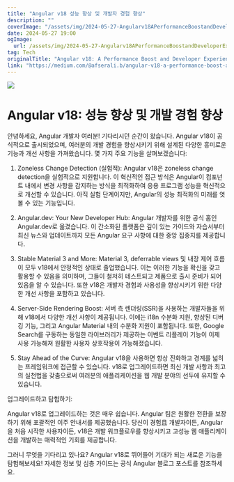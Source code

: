 ```yaml
---
title: "Angular v18 성능 향상 및 개발자 경험 향상"
description: ""
coverImage: "/assets/img/2024-05-27-Angularv18APerformanceBoostandDeveloperExperienceEnhancer_0.png"
date: 2024-05-27 19:00
ogImage: 
  url: /assets/img/2024-05-27-Angularv18APerformanceBoostandDeveloperExperienceEnhancer_0.png
tag: Tech
originalTitle: "Angular v18: A Performance Boost and Developer Experience Enhancer"
link: "https://medium.com/@afserali.b/angular-v18-a-performance-boost-and-developer-experience-enhancer-682d4600eb27"
---
```



<img src="/assets/img/2024-05-27-Angularv18APerformanceBoostandDeveloperExperienceEnhancer_0.png" />

# Angular v18: 성능 향상 및 개발 경험 향상

안녕하세요, Angular 개발자 여러분! 기다리시던 순간이 왔습니다. Angular v18이 공식적으로 출시되었으며, 여러분의 개발 경험을 향상시키기 위해 설계된 다양한 흥미로운 기능과 개선 사항을 가져왔습니다. 몇 가지 주요 기능을 살펴보겠습니다:

1. Zoneless Change Detection (실험적): Angular v18은 zoneless change detection을 실험적으로 지원합니다. 이 혁신적인 접근 방식은 Angular이 컴포넌트 내에서 변경 사항을 감지하는 방식을 최적화하여 응용 프로그램 성능을 혁신적으로 개선할 수 있습니다. 아직 실험 단계이지만, Angular의 성능 최적화의 미래를 엿볼 수 있는 기능입니다.

<div class="content-ad"></div>

2. Angular.dev: Your New Developer Hub: Angular 개발자를 위한 공식 홈인 Angular.dev로 옮겼습니다. 이 간소화된 플랫폼은 깊이 있는 가이드와 자습서부터 최신 뉴스와 업데이트까지 모든 Angular 요구 사항에 대한 중앙 집중지를 제공합니다.

3. Stable Material 3 and More: Material 3, deferrable views 및 내장 제어 흐름이 모두 v18에서 안정적인 상태로 졸업했습니다. 이는 이러한 기능을 확신을 갖고 활용할 수 있음을 의미하며, 그들이 철저히 테스트되고 제품으로 출시 준비가 되어 있음을 알 수 있습니다. 또한 v18은 개발자 경험과 사용성을 향상시키기 위한 다양한 개선 사항을 포함하고 있습니다.

4. Server-Side Rendering Boost: 서버 측 렌더링(SSR)을 사용하는 개발자들을 위해 v18에서 다양한 개선 사항이 제공됩니다. 이에는 i18n 수분화 지원, 향상된 디버깅 기능, 그리고 Angular Material 내의 수분화 지원이 포함됩니다. 또한, Google Search를 구동하는 동일한 라이브러리가 제공하는 이벤트 리플레이 기능이 이제 사용 가능해져 원활한 사용자 상호작용이 가능해졌습니다.

5. Stay Ahead of the Curve: Angular v18을 사용하면 항상 진화하고 경계를 넓히는 프레임워크에 접근할 수 있습니다. v18로 업그레이드하면 최신 개발 사항과 최고의 실천법을 갖춤으로써 여러분의 애플리케이션을 웹 개발 분야의 선두에 유지할 수 있습니다.

<div class="content-ad"></div>

업그레이드하고 탐험하기:

Angular v18로 업그레이드하는 것은 매우 쉽습니다. Angular 팀은 원활한 전환을 보장하기 위해 포괄적인 이주 안내서를 제공했습니다. 당신이 경험且 개발자이든, Angular을 처음 시작한 사용자이든, v18은 개발 워크플로우를 향상시키고 고성능 웹 애플리케이션을 개발하는 매력적인 기회를 제공합니다.

그러니 무엇을 기다리고 있나요? Angular v18로 뛰어들어 기대가 되는 새로운 기능을 탐험해보세요! 자세한 정보 및 심층 가이드는 공식 Angular 블로그 포스트를 참조하세요.